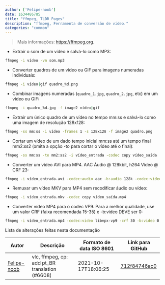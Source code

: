 ```yaml
---
author: ['Felipe-noob']
date: 1634486785
title: "ffmpeg, TLDR Pages"
description: "ffmpeg, Ferramenta de conversão de vídeo."
categories: "common"
---
```

> Mais informações: <https://ffmpeg.org>.

- Extrair o som de um vídeo e salvá-lo como MP3:

```bash
ffmpeg -i vídeo -vn som.mp3
```

- Converter quadros de um vídeo ou GIF para imagens numeradas individuais:

```bash
ffmpeg -i vídeo|gif quadro_%d.png
```

- Combinar imagens numeradas (`quadro_1.jpg`, `quadro_2.jpg`, etc) em um vídeo ou GIF:

```bash
ffmpeg -i quadro_%d.jpg -f image2 vídeo|gif
```

- Extrair um único quadro de um vídeo no tempo mm:ss e salvá-lo como uma imagem de resolução 128x128:

```bash
ffmpeg -ss mm:ss -i vídeo -frames 1 -s 128x128 -f image2 quadro.png
```

- Cortar um vídeo de um dado tempo inicial mm:ss até um tempo final mm2:ss2 (omita a opção -to para cortar o vídeo até o final):

```bash
ffmpeg -ss mm:ss -to mm2:ss2 -i vídeo_entrada -codec copy vídeo_saída
```

- Converter um vídeo AVI para MP4. AAC Áudio @ 128kbit, h264 Vídeo @ CRF 23:

```bash
ffmpeg -i vídeo_entrada.avi -codec:audio aac -b:audio 128k -codec:video libx264 -crf 23 vídeo_saída.mp4
```

- Remuxar um vídeo MKV para MP4 sem recodificar áudio ou vídeo:

```bash
ffmpeg -i vídeo_entrada.mkv -codec copy vídeo_saída.mp4
```

- Converter vídeo MP4 para o codec VP9. Para a melhor qualidade, use um valor CRF (faixa recomendada 15-35) e -b:video DEVE ser 0:

```bash
ffmpeg -i vídeo_entrada.mp4 -codec:video libvpx-vp9 -crf 30 -b:video 0 -codec:audio libopus -vbr on -threads número_de_threads vídeo_saída.webm
```
Lista de alterações feitas nesta documentação


Autor | Descrição | Formato de data ISO 8601 | Link para GitHub
------|-----|-----|-----
[Felipe-noob](mailto:80780954+Felipe-noob@users.noreply.github.com) | vlc, ffmpeg, cp: add pt_BR translation (#6608) | 2021-10-17T18:06:25 | [712f84746ac0](https://github.com/tldr-pages/tldr/commit/712f84746ac0ada957e050bc601404d16696b632)

